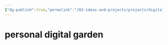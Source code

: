 ```yaml
---
{"dg-publish":true,"permalink":"/02-ideas-and-projects/projects/digital-garden/","title":"personal digital garden"}
---
```



# personal digital garden
